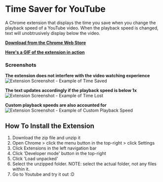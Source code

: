 # Time Saver for YouTube

A Chrome extension that displays the time you save when you change the playback speed of a YouTube video. When the playback speed is changed, text will unobtrusively display below the video.

**[Download from the Chrome Web Store](https://chrome.google.com/webstore/detail/nkfcgfkioefgclgcilgocbdnlhbfmcaf/publish-accepted?authuser=0&hl=en)**

**[Here's a GIF of the extension in action](https://giant.gfycat.com/ComposedRigidBanteng.mp4)**

### Screenshots
**The extension does not interfere with the video watching experience**
![Extension Screenshot - Example of Time Saved](https://i.imgur.com/AYFW74m.png "Extension Screenshot - Example of Time Lost")

**The text updates accordingly if the playback speed is below 1x**
![Extension Screenshot - Example of Time Lost](https://i.imgur.com/4QYHaYb.png "Extension Screenshot - Example of Time Lost")

**Custom playback speeds are also accounted for**
![Extension Screenshot - Example of Custom Playback Speed](https://i.imgur.com/VQKNah2.png "Extension Screenshot - Example of Custom Playback Speed")

## How To Install the Extension
1. Download the zip file and unzip it
2. Open Chrome > click the menu button in the top-right > click Settings
3. Click Extensions in the left navigation bar
4. Click 'Developer mode' button in the top-right
5. Click 'Load unpacked'
6. Select the unzipped folder. NOTE: select the actual folder, not any files within it.
7. Go to Youtube and try it out :D
